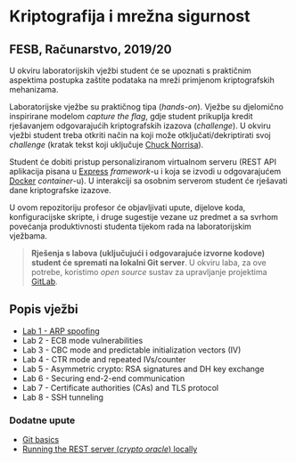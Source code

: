 # **Kriptografija i mrežna sigurnost**

## FESB, Računarstvo, 2019/20

U okviru laboratorijskih vježbi student će se upoznati s praktičnim aspektima postupka zaštite podataka na mreži primjenom kriptografskih mehanizama.

Laboratorijske vježbe su praktičnog tipa (_hands-on_). Vježbe su djelomično inspirirane modelom _capture the flag_, gdje student prikuplja kredit rješavanjem odgovarajućih kriptografskih izazova (_challenge_). U okviru vježbi student treba otkriti način na koji može otključati/dekriptirati svoj _challenge_ (kratak tekst koji uključuje [Chuck Norrisa](http://www.nochucknorris.com)). 

Student će dobiti pristup personaliziranom virtualnom serveru (REST API aplikacija pisana u [Express](https://expressjs.com) _framework_-u i koja se izvodi u odgovarajućem [Docker](https://www.docker.com) _container_-u). U interakciji sa osobnim serverom student će rješavati dane kriptografske izazove.

U ovom repozitoriju profesor će objavljivati upute, dijelove koda, konfiguracijske skripte, i druge sugestije vezane uz predmet a sa svrhom povećanja produktivnosti studenta tijekom rada na laboratorijskim vježbama.

> **Rješenja s labova (uključujući i odgovarajuće izvorne kodove) student će spremati na lokalni Git server**. U okviru laba, za ove potrebe, koristimo _open source_ sustav za upravljanje projektima [GitLab](https://about.gitlab.com).

## Popis vježbi

- [Lab 1 - ARP spoofing](/instructions/lab-1.md)
- Lab 2 - ECB mode vulnerabilities
- Lab 3 - CBC mode and predictable initialization vectors (IV)
- Lab 4 - CTR mode and repeated IVs/counter
- Lab 5 - Asymmetric crypto: RSA signatures and DH key exchange
- Lab 6 - Securing end-2-end communication
- Lab 7 - Certificate authorities (CAs) and TLS protocol
- Lab 8 - SSH tunneling
  
### Dodatne upute

- [Git basics](/instructions/lab-0.md)
- [Running the REST server (_crypto oracle_) locally](/instructions/intro.md)
